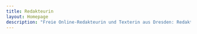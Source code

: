 ```yaml
---
title: Redakteurin
layout: Homepage
description: "Freie Online-Redakteurin und Texterin aus Dresden: Redaktion, Produkttexte, SEO-basiertes Texten, Lektorat, Content Management, Social Media Management."
---
```

